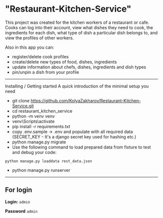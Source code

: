 # "Restaurant-Kitchen-Service"

  This project was created for the kitchen workers of a restaurant or cafe.
Cooks can log into their account, view what dishes they need to cook,
the ingredients for each dish, what type of dish a particular dish belongs to,
and view the profiles of other workers.

Also in this app you can:

- register/delete cook profiles
- create/delete new types of food, dishes, ingredients
- update information about chefs, dishes, ingredients and dish types
- pin/unpin a dish from your profile

---



Installing / Getting started
A quick introduction of the minimal setup you need

- git clone https://github.com/KolyaZakharov/Restaurant-Kitchen-Service.git
- cd restaurant_kitchen_service
- python -m venv venv
- venv\Scripts\activate
- pip install -r requirements.txt
- copy .env.sample -> .env and populate with all required data
  (SECRET_KEY - It's a django secret key used for hashing
etc.)
- python manage.py migrate
- Use the following command to load prepared data from fixture to test and debug your code:
 
`python manage.py loaddata rest_data.json`  
- python manage.py runserver

---
## For login
**Login:** `admin`

**Password**   `admin`

